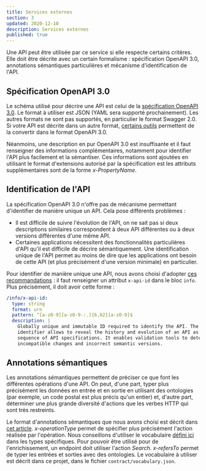 ```yaml
---
title: Services externes
section: 3
updated: 2020-12-10
description: Services externes
published: true
---
```


Une API peut être utilisée par ce service si elle respecte certains critères. Elle doit être décrite avec un certain formalisme&nbsp;: spécification OpenAPI 3.0, annotations sémantiques particulières et mécanisme d'identification de l'API.

## Spécification OpenAPI 3.0

Le schéma utilisé pour décrire une API est celui de la [spécification OpenAPI 3.0](https://github.com/OAI/OpenAPI-Specification/blob/master/versions/3.0.0.md). Le format à utiliser est JSON (YAML sera supporté prochainement). Les autres formats ne sont pas supportés, en particulier le format Swagger 2.0. Si votre API est décrite dans un autre format, [certains outils](https://github.com/Mermade/awesome-openapi3) permettent de la convertir dans le format OpenAPI 3.0.

Néanmoins, une description en pur OpenAPI 3.0 est insuffisante et il faut renseigner des informations complémentaires, notamment pour identifier l'API plus facilement et la sémantiser. Ces informations sont ajoutées en utilisant le format d'extensions autorisé par la spécification est les attributs supplémentaires sont de la forme *x-PropertyName*.

## Identification de l'API

La spécification OpenAPI 3.0 n'offre pas de mécanisme permettant d'identifier de manière unique un API. Cela pose différents problèmes&nbsp;:
 * Il est difficile de suivre l'évolution de l'API, on ne sait pas si deux descriptions similaires correspondent à deux API différentes ou à deux versions différentes d'une même API.
 * Certaines applications nécessitent des fonctionnalités particulières d'API qu'il est difficile de décrire sémantiquement. Une identification unique de l'API permet au moins de dire que les applications ont besoin de cette API (et plus précisément d'une version minimale) en particulier.

Pour identifier de manière unique une API, nous avons choisi d'adopter [ces recommandations](https://github.com/zalando/restful-api-guidelines/blob/master/chapters/compatibility.adoc)&nbsp;: il faut renseigner un attribut `x-api-id` dans le bloc `info`. Plus précisément, il doit avoir cette forme&nbsp;:

```yaml
/info/x-api-id:
  type: string
  format: urn
  pattern: ^[a-z0-9][a-z0-9-:.]{6,62}[a-z0-9]$
  description: |
    Globally unique and immutable ID required to identify the API. The API
    identifier allows to reveal the history and evolution of an API as a
    sequence of API specifications. It enables validation tools to detect
    incompatible changes and incorrect semantic versions.
```

## Annotations sémantiques

Les annotations sémantiques permettent de préciser ce que font les différentes opérations d'une API. On peut, d'une part, typer plus précisément les données en entrée et en sortie en utilisant des ontologies (par exemple, un code postal est plus précis qu'un entier) et, d'autre part, déterminer une plus grande diversité d'actions que les verbes HTTP qui sont très restreints.

Le format d'annotations sémantiques que nous avons choisi est décrit dans [cet article](http://www.intelligence.tuc.gr/~petrakis/publications/SOAS4.pdf). *x-operationType* permet de spécifier plus précisément l'action réalisée par l'opération. Nous conseillons d'utiliser le vocabulaire [défini ici](http://schema.org/Action) dans les types spécifiques. Pour pouvoir être utilisé pour de l'enrichissement, un endpoint doit utiliser l'action *Search*. *x-refersTo* permet de typer les entrées et sorties avec des ontologies. Le vocabulaire à utiliser est décrit dans ce projet, dans le fichier `contract/vocabulary.json`.
